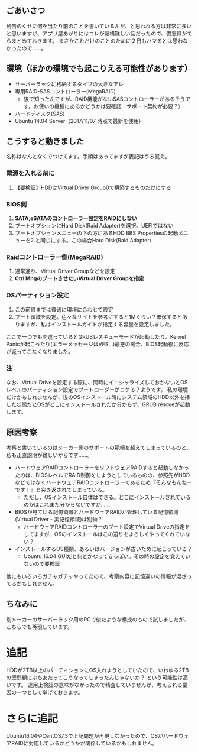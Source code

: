 ## ごあいさつ
鯖缶のくせに何を当たり前のことを書いているんだ、と思われる方は非常に多いと思いますが、アプリ屋あがりにはコレが結構難しい話だったので、備忘録がてらまとめておきます。
まさかこれだけのことのために２日もハマるとは思わなかったので……。

## 環境（ほかの環境でも起こりえる可能性があります）
+ サーバーラックに格納するタイプの大きなアレ
+ 専用RAID-SASコントローラー(MegaRAID)
  + 後で知ったんですが、RAID機能がないSASコントローラーがあるそうです。お使いの機種にあるかどうかは要確認：サポート契約が必要？） 
+ ハードディスク(SAS)
+ Ubuntu 14.04 Server（2017/11/07 時点で最新を使用）

## こうすると動きました
名称はなんとなくでつけてます。手順はあってますが表記はうろ覚え。

### 電源を入れる前に
1. 【要検証】HDDはVirtual Driver Group0で構築するものだけにする

### BIOS側
1. **SATA,eSATAのコントローラー設定をRAIDにしない**
2. ブートオプションにHard Disk(Raid Adapter)を選択。UEFIではない
3. ブートオプションメニューの下の方にあるHDD BBS Propertiesの起動メニューを2.と同じにする。この場合Hard Disk(Raid Adapter)

### Raidコントローラー側(MegaRAID)
1. 通常通り、Virtual Driver Groupなどを設定
2. **Ctrl MngのブートさせたいVirtual Driver Groupを指定**

### OSパーティション設定
1. この前段までは普通に環境に合わせて設定
2. ブート領域を設定。色々なサイトを参考にすると1Mぐらい？確保するとありますが、私はインストールガイドが指定する容量を設定しました。

ここで一つでも間違っているとGRUBレスキューモードが起動したり、Kernel Panicが起こったり(エラーメッセージはVFS...)最悪の場合、BIOS起動後に反応が返ってこなくなりました。

### 注
なお、Virtual Driveを設定する際に、同時にイニシャライズしておかないとOSレベルのパーティション設定でブートローダーがコケる？ようです。
私の環境だけかもしれませんが、後のOSインストール時にシステム領域のHDD以外を挿した状態だとOSがどこにインストールされたか分からず、GRUB rescueが起動します。

## 原因考察
考察と書いているのはメーカー側のサポートの範疇を超えてしまっているのと、私も正直説明が難しいからです……。

+ ハードウェアRAIDコントローラーをソフトウェアRAIDすると起動しなかったのは、BIOSレベルでRAID制御をしようとしているものの、参照先がHDDなどではなくハードウェアRAIDコントローラーであるため『そんなもんねーです！』と突き返されてしまっている。
  + ただし、OSインストール自体はできる。どこにインストールされているのかはこれまた分からないですが……
+ BIOSが見ている記憶領域とハードウェアRAIDが管理している記憶領域(Virtual Driver - 実記憶領域)は別物？
  + ハードウェアRAIDコントローラーのブート設定でVirtual Driveの指定をしてますが、OSのインストールはこの辺りをよろしくやってくれていない？
+ インストールするOS種類、あるいはバージョンが古いために起こっている？
  + Ubuntu 16.04 GUIだと何とかなってるっぽい。その時の設定を覚えていないので要検証

他にもいろいろガチャガチャやってたので、考察内容に記憶違いの情報が混ざってるかもしれません。

## ちなみに
別メーカーのサーバーラック用のPCで似たような構成のもので試しましたが、こちらでも再現しています。

# 追記
HDDが2TB以上のパーティションにOS入れようとしていたので、いわゆる2TBの壁問題にぶちあたってこうなってしまったんじゃないか？
という可能性は高いです。
運用上検証の意味がなかったので精査していませんが、考えられる要因の一つとして挙げておきます。

# さらに追記
Ubuntu16.04やCentOS7.3で上記問題が再現しなかったので、OSがハードウェアRAIDに対応しているかどうかが関係しているかもしれません。
